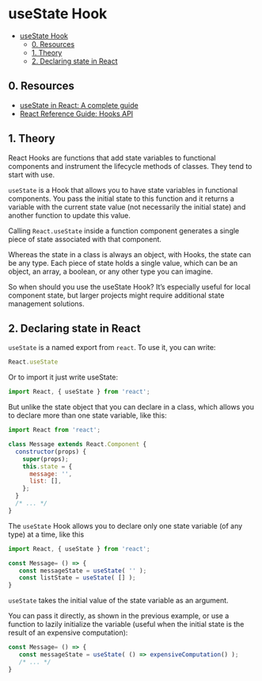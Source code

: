 # useState Hook

- [useState Hook](#usestate-hook)
  - [0. Resources](#0-resources)
  - [1. Theory](#1-theory)
  - [2. Declaring state in React](#2-declaring-state-in-react)

## 0. Resources

- [useState in React: A complete guide](https://blog.logrocket.com/a-guide-to-usestate-in-react-ecb9952e406c/)
- [React Reference Guide: Hooks API](https://blog.logrocket.com/react-reference-guide-hooks-api/)

## 1. Theory

React Hooks are functions that add state variables to functional components and instrument the lifecycle methods of classes. They tend to start with use.

`useState` is a Hook that allows you to have state variables in functional components. You pass the initial state to this function and it returns a variable with the current state value (not necessarily the initial state) and another function to update this value.

Calling `React.useState` inside a function component generates a single piece of state associated with that component.

Whereas the state in a class is always an object, with Hooks, the state can be any type. Each piece of state holds a single value, which can be an object, an array, a boolean, or any other type you can imagine.

So when should you use the useState Hook? It’s especially useful for local component state, but larger projects might require additional state management solutions.

## 2. Declaring state in React

`useState` is a named export from `react`. To use it, you can write:

```javascript
React.useState
```
Or to import it just write useState:

```javascript
import React, { useState } from 'react';
```

But unlike the state object that you can declare in a class, which allows you to declare more than one state variable, like this:

```javascript
import React from 'react';

class Message extends React.Component {
  constructor(props) {
    super(props);
    this.state = {
      message: '',
      list: [],
    };
  }
  /* ... */
}
```

The `useState` Hook allows you to declare only one state variable (of any type) at a time, like this

```javascript
import React, { useState } from 'react';

const Message= () => {
   const messageState = useState( '' );
   const listState = useState( [] );
}
```

`useState` takes the initial value of the state variable as an argument.

You can pass it directly, as shown in the previous example, or use a function to lazily initialize the variable (useful when the initial state is the result of an expensive computation):

```javascript
const Message= () => {
   const messageState = useState( () => expensiveComputation() );
   /* ... */
}
```
```javascript

```
```javascript

```
```javascript

```

